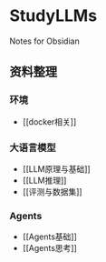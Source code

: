 # StudyLLMs

Notes for Obsidian

## 资料整理

### 环境
* [[docker相关]]

### 大语言模型
* [[LLM原理与基础]]
* [[LLM推理]]
* [[评测与数据集]]
### Agents
* [[Agents基础]]
* [[Agents思考]]